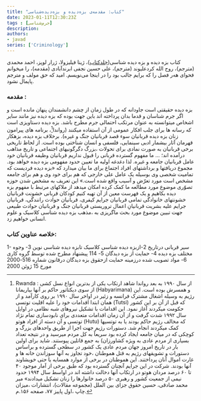 ```yaml
---
title: "کتاب: مقدمه‌ی بزه‌دیده و بزه‌دیده‌شناسی"
date: 2023-01-11T12:30:23Z
tags : [جرم‌شناسی]
description: 
authors:
- javad
series: ['Criminology']
---
```


کتاب بزه دیده و بزه دیده شناسی([جلدکتاب](/book/img/victim.jpg))، ژینا فیلیزولا، ژرار لوپز، احمد محمدی (مترجم)، روح الله کردعلیوند (مترجم)، علی حسین نجفی ابرندآبادی (مقدمه)، را میخوانم فحوای هەر فصل را که برایم جالب بود را در اینجا می‌نویسم. امید که حق مولف و مترجم پایمال نشود.

### مقدمه :

بزه دیده حقیقتی است جاودانه که در طول زمان از چشم دانشمندان پنهان مانده است و اگر جرم شناسان و قدما بدان پرداخته اند باین جهت بوده که بزه دیده نیز مانند سایر اشخاص میتوانسته به عنوان مرتکب احتمالی جرم مطرح باشد. بزه دیده دستاویزی است که رسانه ها برای جلب افکار عمومی از آن استفاده میکنند (رواندا[^1]، برنامه های پیرامون زنان بزه دیده قربانیان سوء قصد قربانیان جنگ و غیره). برخلاف بزه دیده، بزهکار قهرمان آثار بیشمار ادبی سینمایی، فلسفی و انسان شناختی بوده است. از لحاظ تاریخی برخی قربانیان به صورت نمادی برای تحولات ،بزرگ دگرگونیهای اجتماعی و تاریخ مذاهب درآمده اند؛ ... ما مفهوم گسترده قربانی را قبول نداریم قربانیان وظیفه قربانیان خود عامل قربانیان جامعه و غیره. لذا دغدغه اولیه ما تعيين حدود مفهومی بزه دیده خواهد بود. مجموع دریافتها و برداشتهای افراد اجتماع برای ما بیان میدارد که «بزه دیده فردیست که تمامیت شخصی وی بوسیله یک عامل علی خارجی که هم برای خود وی و هم برای جامعه مشخص است مورد تعرّض و آسیب واقع شده است.» این تعریف به مشخص شدن حوزه تصوّری موضوع مورد مطالعه ما کمک کرده امکان میدهد از ملاکهای مرتبط با مفهوم بزه دیده بکاهیم و یک فهرست معین از آن تهیه کنیم کودکان قربانی خشونت قربانیان خشونتهای خانوادگی تمامی قربانیان جرایم کیفری، قربانیان حوادث رانندگی، قربانیان جرایم علیه بشریت قربانیانِ اعمال تروریستی قربانیان جنگ و قربانیان حوادث طبیعی جهت تبیین موضوع مورد بحث ماگریزی به ،مذهب بزه دیده شناسی کلاسیک و علوم انسانی خواهیم زد.

### خلاصه عناوین کتاب:

1- سیر قربانی درتاریخ
2-ازبزه دیده شناسی کلاسیک تابزه دیده شناسی نوین
3- وجوه مختلف بزه دیده
4- حمایت از بزه دیدگان
5- 114 پیشنهاد مطرح شده توسط گروه کاری
6- مواد تصویب شده درزمینه حمایت ازحقوق بزه دیدگان درقانون شماره 516-2000 مورخ 15 ژوئن 2000
 
 
[^1]: Rwanda : از سال ۱۹۹۰ به بعد رواندا شاهد ارتکاب یکی از بدترین انواع نسل کشی از سوی دیکتاتور حاکم بر آنها بیاریمانا (Habyarimana) و همسرش بوده است. این رژیم به وسیله اشغال مشترک فرانسه و زئیر در اواخر سال ۱۹۹۰ بر روی کارآمد و از همان ابتدا اقدامات خود را علیه اقلیت توتسی (Tutsi) که قبل از آن بر این کشور حکومت میکردند آغاز نمود. این اقدامات با تشکیل نیروهای شبه نظامی در اوایل سال ۱۹۹۲ شدت گرفت و از آن زمان اقدامات متعددی برای نابودسازی تمام نژاد توتسی و آن
دسته از افراد هوتو (Hutu) که مخالف رژیم حاکم بودند یا به توتسیها کمک میکردند انجام شد. دستورات رژیم جهت اجرا از طریق واحدهای بزرگ و کوچکی که در میان جامعه ایجاد کرده بود سریعاً به کل مردم میرسید و در نتیجه تعداد بسیاری از مردم عادی به ویژه کشاورزان) به جمع قاتلین پیوستند. شاید برای اولین بار در تاریخ امروز جهان مردم عادی یک کشور در سطحی گسترده و براساس دستورات و تشویقهای رژیم به قتل هموطنان ،خود تجاوز به آنها سوزاندن خانه ها و غارت اموال آنان پرداختند. این هموطنان در برخی از موارد همسایه یا حتی خویشاوند آنها بودند. شرکت در این جرایم آنچنان گسترده بود که طبق برخی از آمار موجود ۴۰ تا ۶۰ درصد مردان هوتو در ارتکاب آنها دخالت داشته اند در اواسط سال ۱۹۹۴ حدود نیمی از جمعیت کشور و رهبری ۵۰ درصد خانوارها را زنان تشکیل میدادند»
 میر محمد صادقی، حسین حقوق جزای بین الملل (مجموعه مقالات)، انتشارات ،میزان چاپ ،اول پاییز ۷۷، صفحه ۱۵۶.م.
